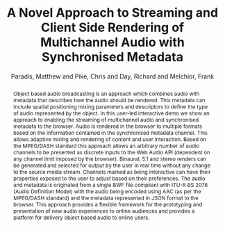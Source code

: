 --- 
  title: "A Novel Approach to Streaming and Client Side Rendering of Multichannel Audio with Synchronised Metadata" 
  abstract: "Object based audio broadcasting is an approach which combines audio with metadata that describes how the audio should be rendered. This metadata can include spatial positioning mixing parameters and descriptors to define the type of audio represented by the object. In this user-led interactive demo we show an approach to enabling the streaming of multichannel audio and synchronised metadata to the browser. Audio is rendered in the browser to multiple formats based on the information contained in the synchronised metadata channel. This allows adaptive mixing and rendering of content and user interaction. Based on the MPEG/DASH standard this approach allows an arbitrary number of audio channels to be presented as discrete inputs to the Web Audio API (dependent on any channel limit imposed by the browser). Binaural, 5.1 and stereo renders can be generated and selected for output by the user in real time without any change to the source media stream. Channels marked as being interactive can have their properties exposed to the user to adjust based on their preferences. The audio and metadata is originated from a single BWF file compliant with ITU-R BS 2076 (Audio Definition Model) with the audio being encoded using AAC (as per the MPEG/DASH standard) and the metadata represented in JSON format to the browser. This approach provides a flexible framework for the prototyping and presentation of new audio experiences to online audiences and provides a platform for delivery object based audio to online users." 
  address: "Atlanta, Georgia" 
  author: "Paradis, Matthew and Pike, Chris and Day, Richard and Melchior, Frank" 
  booktitle: "Proceedings of the International Web Audio Conference" 
  editor: "Freeman, Jason and Lerch, Alexander and Paradis, Matthew" 
  month: "Proceedings of the International Web Audio Conference"
  pages: "2076" 
  publisher: "Georgia Tech" 
  series: "WAC '16"
  type: "Talk"  
  year: "2016" 
  id: "2016_EA_54" 
  tags: year2016 
  pdflink: /_data/papers/pdf/2016/2016_54.pdf
  ISSN: Can't find it!
---